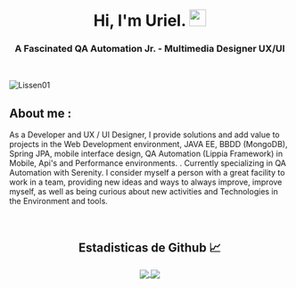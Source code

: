 <h1 align="center"> Hi, I'm Uriel. <img src="https://media.giphy.com/media/WUlplcMpOCEmTGBtBW/giphy.gif" width="30"> </h1>
<h3 align="center">A Fascinated QA Automation Jr. - Multimedia Designer UX/UI</h3>
</br>
<p align="left"> <img src="https://komarev.com/ghpvc/?username=Lissen01" alt="Lissen01" /> </p>
<h2>About me :</h2>
<p>As a Developer and UX / UI Designer, I provide solutions and add value to projects in the Web Development environment, JAVA EE, BBDD (MongoDB), Spring JPA, mobile interface design, QA Automation (Lippia Framework) in Mobile, Api's and Performance environments. . Currently specializing in QA Automation with Serenity.
I consider myself a person with a great facility to work in a team, providing new ideas and ways to always improve, improve myself, as well as being curious about new activities and Technologies in the Environment and tools.</p>
</br>
  <h2 align="center"> Estadisticas de Github 📈 </h2>
  
  <div align="center"> 
     <a href="">
      <img align="center" src="https://github-readme-stats-sigma-five.vercel.app/api?username=Lissen01&show_icons=true&include_all_commits=true&count_private=false&theme=tokyonight&line_height=40" />
    </a>
    <a href="">
      <img align="center" src="https://github-readme-stats.vercel.app/api/top-langs/?username=Lissen01&theme=tokyonight&line_height=40&hide=css"/>
    </a>
</div
